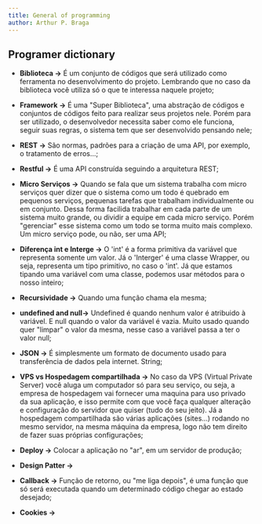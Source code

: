 ```yaml
---
title: General of programming
author: Arthur P. Braga
---
```


## Programer dictionary

- **Biblioteca ->** É um conjunto de códigos que será utilizado como ferramenta no desenvolvimento do projeto. Lembrando que no caso da biblioteca você utiliza só o que te interessa naquele projeto;

- **Framework ->** É uma "Super Biblioteca", uma abstração de códigos e conjuntos de códigos feito para realizar seus projetos nele. Porém para ser utilizado, o desenvolvedor necessita saber como ele funciona, seguir suas regras, o sistema tem que ser desenvolvido pensando nele;

- **REST ->** São normas, padrões para a criação de uma API, por exemplo, o tratamento de erros...;

- **Restful ->** É uma API construída seguindo a arquitetura REST;

- **Micro Serviços ->** Quando se fala que um sistema trabalha com micro serviços quer dizer que o sistema como um todo é quebrado em pequenos serviços, pequenas tarefas que trabalham individualmente ou em conjunto. Dessa forma facilida trabalhar em cada parte de um sistema muito grande, ou dividir a equipe em cada micro serviço. Porém "gerenciar" esse sistema como um todo se torma muito mais complexo. Um micro serviço pode, ou não, ser uma API;

- **Diferença int e Interge ->** O 'int' é a forma primitiva da variável que representa somente um valor. Já o 'Interger' é uma classe Wrapper, ou seja, representa um tipo primitivo, no caso o 'int'. Já que estamos tipando uma variável com uma classe, podemos usar métodos para o nosso inteiro;

- **Recursividade ->** Quando uma função chama ela mesma; 

- **undefined and null->** Undefined é quando nenhum valor é atribuido à variável. E null quando o valor da variável é vazia. Muito usado quando quer "limpar" o valor da mesma, nesse caso a variável passa a ter o valor null;

- **JSON ->** É simplesmente um formato de documento usado para transferência de dados pela internet. String;

- **VPS vs Hospedagem compartilhada ->** No caso da VPS (Virtual Private Server) você aluga um computador só para seu serviço, ou seja, a empresa de hospedagem vai fornecer uma maquina para uso privado da sua aplicação, e isso permite com que você faça qualquer alteração e configuração do servidor que quiser (tudo do seu jeito). Já a hospedagem compartilhada são várias aplicações (sites...) rodando no mesmo servidor, na mesma máquina da empresa, logo não tem direito de fazer suas próprias configurações;  

- **Deploy ->**  Colocar a aplicação no "ar", em um servidor de produção;

- **Design Patter ->** 

- **Callback ->** Função de retorno, ou "me liga depois", é uma função que só será executada quando um determinado código chegar ao estado desejado;

- **Cookies ->** 